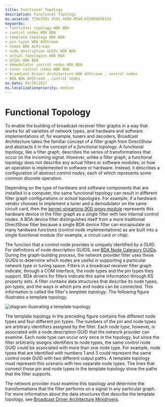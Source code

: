 ```yaml
---
title: Functional Topology
description: Functional Topology
ms.assetid: f25b3581-5561-4668-8549-65506b03815d
keywords:
- functional topology WDK BDA
- control nodes WDK BDA
- template topology WDK BDA
- pin types WDK AVStream
- nodes WDK AVStream
- node description GUIDs WDK BDA
- actual topologies WDK BDA
- GUIDs WDK BDA
- demodulator control nodes WDK BDA
- tuner control nodes WDK BDA
- Broadcast Driver Architecture WDK AVStream , control nodes
- BDA WDK AVStream , control nodes
ms.date: 04/20/2017
ms.localizationpriority: medium
---
```


# Functional Topology





To enable the building of broadcast receiver filter graphs in a way that works for all varieties of network types, and hardware and software implementations of, for example, tuners and decoders, Broadcast Architecture takes the familiar concept of a filter graph from DirectShow and abstracts it in the concept of a *functional topology*. A functional topology, like a filter graph, describes the series of transformations that occur on the incoming signal. However, unlike a filter graph, a functional topology does not describe any actual filters or software modules; or how an operation is implemented in software or hardware. Instead, it describes a configuration of abstract *control nodes*, each of which represents some common discrete operation.

Depending on the type of hardware and software components that are installed in a computer, the same functional topology can result in different filter graph configurations or *actual topologies*. For example, if a hardware vendor chooses to implement a tuner and a demodulator on the same circuit card, then the [kernel-streaming (KS) proxy module](https://docs.microsoft.com/windows-hardware/drivers/ddi/_stream/index) represents this hardware device in the filter graph as a single filter with two internal control nodes. A BDA device filter distinguishes itself from a more traditional DirectShow filter because a single BDA device filter can encapsulate as many hardware functions (control node implementations) as are built into a single functional module (for example, a circuit card or chip).

The function that a control node provides is uniquely identified by a GUID. For definitions of node description GUIDS, see [BDA Node Category GUIDs](https://docs.microsoft.com/windows-hardware/drivers/stream/bda-node-category-guids). During the graph-building process, the network provider filter uses these GUIDs to determine which nodes are useful in supporting a particular network type or tuning space. Filters in a broadcast receiver filter graph indicate, through a COM interface, the node types and the pin types they support. BDA drivers for filters indicate this same information through KS property sets. A filter contains data structures that describe its node types, pin types, and the ways in which pins and nodes can be connected. This information is called the filter's *template topology*. The following figure illustrates a template topology.

![diagram illustrating a template topology](images/bapinnod.png)

The template topology in the preceding figure contains five different node types and four different pin types. The numbers of the pin and node types are arbitrary identifiers assigned by the filter. Each node type, however, is associated with a node description GUID that the network provider can examine. Each node type can occur only once in the topology, but since the filter arbitrarily assigns identifiers to node types, the same control node GUID could be associated with more than one node type. For example, node types that are identified with numbers 1 and 3 could represent the same control node GUID with two different output paths. A template topology must represent this scenario with two separate node types. The lines that connect these pin and node types in the template topology show the paths that the filter supports.

The network provider must examine this topology and determine the transformations that the filter performs on a signal in any particular graph. For more information about the data structures that describe the template topology, see [Broadcast Driver Architecture Minidrivers](broadcast-driver-architecture-minidrivers.md).

 

 




